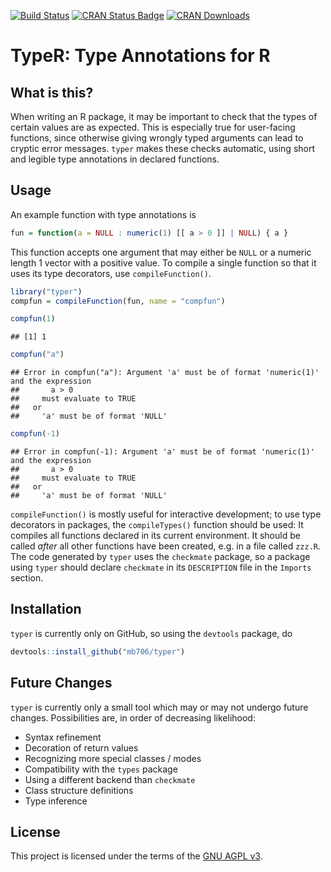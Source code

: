 [![Build Status](https://travis-ci.org/mb706/typer.svg?branch=master)](https://travis-ci.org/mb706/typer)
[![CRAN Status Badge](http://www.r-pkg.org/badges/version/typer)](https://CRAN.R-project.org/package=typer)
[![CRAN Downloads](http://cranlogs.r-pkg.org/badges/typer)](https://cran.rstudio.com/web/packages/typer/index.html)


# TypeR: Type Annotations for R

## What is this?

When writing an R package, it may be important to check that the types of certain values are as expected. This is especially true for user-facing functions, since otherwise giving wrongly typed arguments can lead to cryptic error messages. `typer` makes these checks automatic, using short and legible type annotations in declared functions.

## Usage

An example function with type annotations is

```r
fun = function(a = NULL : numeric(1) [[ a > 0 ]] | NULL) { a }
```
This function accepts one argument that may either be `NULL` or a numeric length 1 vector with a positive value. To compile a single function so that it uses its type decorators, use `compileFunction()`.

```r
library("typer")
compfun = compileFunction(fun, name = "compfun")

compfun(1)
```

```
## [1] 1
```

```r
compfun("a")
```

```
## Error in compfun("a"): Argument 'a' must be of format 'numeric(1)' and the expression
##       a > 0
##     must evaluate to TRUE
##   or
##     'a' must be of format 'NULL'
```

```r
compfun(-1)
```

```
## Error in compfun(-1): Argument 'a' must be of format 'numeric(1)' and the expression
##       a > 0
##     must evaluate to TRUE
##   or
##     'a' must be of format 'NULL'
```

`compileFunction()` is mostly useful for interactive development; to use type decorators in packages, the `compileTypes()` function should be used: It compiles all functions declared in its current environment. It should be called *after* all other functions have been created, e.g. in a file called `zzz.R`. The code generated by `typer` uses the `checkmate` package, so a package using `typer` should declare `checkmate` in its `DESCRIPTION` file in the `Imports` section.

## Installation

`typer` is currently only on GitHub, so using the `devtools` package, do

```r
devtools::install_github("mb706/typer")
```

## Future Changes

`typer` is currently only a small tool which may or may not undergo future changes. Possibilities are, in order of decreasing likelihood:

* Syntax refinement
* Decoration of return values
* Recognizing more special classes / modes
* Compatibility with the `types` package
* Using a different backend than `checkmate`
* Class structure definitions
* Type inference

## License

This project is licensed under the terms of the [GNU AGPL v3](https://www.gnu.org/licenses/agpl-3.0.html).
